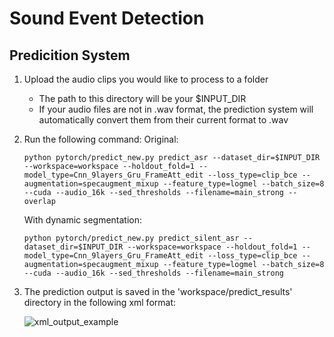 # Sound Event Detection

## Predicition System

1. Upload the audio clips you would like to process to a folder
    - The path to this directory will be your $INPUT_DIR
    - If your audio files are not in .wav format, the prediction system will automatically convert them from their current format to .wav

2. Run the following command:
    Original:
    ```
    python pytorch/predict_new.py predict_asr --dataset_dir=$INPUT_DIR --workspace=workspace --holdout_fold=1 --model_type=Cnn_9layers_Gru_FrameAtt_edit --loss_type=clip_bce --augmentation=specaugment_mixup --feature_type=logmel --batch_size=8 --cuda --audio_16k --sed_thresholds --filename=main_strong --overlap
    ```
    With dynamic segmentation:
    ```
    python pytorch/predict_new.py predict_silent_asr --dataset_dir=$INPUT_DIR --workspace=workspace --holdout_fold=1 --model_type=Cnn_9layers_Gru_FrameAtt_edit --loss_type=clip_bce --augmentation=specaugment_mixup --feature_type=logmel --batch_size=8 --cuda --audio_16k --sed_thresholds --filename=main_strong
    ```
    
3. The prediction output is saved in the 'workspace/predict_results' directory in the following xml format:

    ![xml_output_example](https://user-images.githubusercontent.com/56859670/123733914-f5955800-d8ce-11eb-8c4b-11dd3c7de29b.png)
